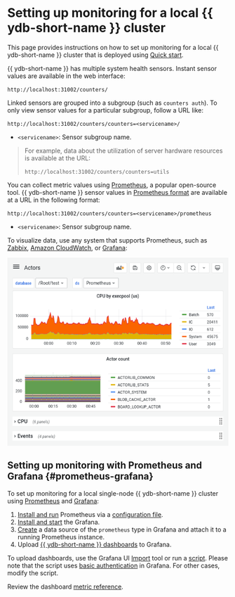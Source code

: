 # Setting up monitoring for a local {{ ydb-short-name }} cluster

This page provides instructions on how to set up monitoring for a local {{ ydb-short-name }} cluster that is deployed using [Quick start](../../quickstart.md).

{{ ydb-short-name }} has multiple system health sensors. Instant sensor values are available in the web interface:

```http
http://localhost:31002/counters/
```

Linked sensors are grouped into a subgroup (such as `counters auth`). To only view sensor values for a particular subgroup, follow a URL like:

```http
http://localhost:31002/counters/counters=<servicename>/
```

* `<servicename>`: Sensor subgroup name.

> For example, data about the utilization of server hardware resources is available at the URL:
>
> ```http
> http://localhost:31002/counters/counters=utils
> ```

You can collect metric values using [Prometheus](https://prometheus.io/), a popular open-source tool. {{ ydb-short-name }} sensor values in [Prometheus format](https://prometheus.io/docs/instrumenting/exposition_formats/) are available at a URL in the following format:

```http
http://localhost:31002/counters/counters=<servicename>/prometheus
```

* `<servicename>`: Sensor subgroup name.

To visualize data, use any system that supports Prometheus, such as [Zabbix](https://www.zabbix.com/), [Amazon CloudWatch](https://aws.amazon.com/cloudwatch/), or [Grafana](https://grafana.com/):

![grafana-actors](../../_assets/grafana-actors.png)

## Setting up monitoring with Prometheus and Grafana {#prometheus-grafana}

To set up monitoring for a local single-node {{ ydb-short-name }} cluster using [Prometheus](https://prometheus.io/) and [Grafana](https://grafana.com/):

1. [Install and run](https://prometheus.io/docs/prometheus/latest/getting_started/#downloading-and-running-prometheus) Prometheus via a [configuration file](https://github.com/ydb-platform/ydb/tree/main/ydb/deploy/grafana_dashboards/local_ydb_prometheus.yml).
1. [Install and start](https://grafana.com/docs/grafana/latest/getting-started/getting-started/) the Grafana.
1. [Create](https://prometheus.io/docs/visualization/grafana/#creating-a-prometheus-data-source) a data source of the `prometheus` type in Grafana and attach it to a running Prometheus instance.
1. Upload [{{ ydb-short-name }} dashboards](https://github.com/ydb-platform/ydb/tree/main/ydb/deploy/grafana_dashboards/) to Grafana.

To upload dashboards, use the Grafana UI [Import](https://grafana.com/docs/grafana/latest/dashboards/export-import/#import-dashboard) tool or run a [script](https://github.com/ydb-platform/ydb/tree/main/ydb/deploy/grafana_dashboards/local_upload_dashboards.sh). Please note that the script uses [basic authentication](https://grafana.com/docs/grafana/latest/http_api/create-api-tokens-for-org/#authentication) in Grafana. For other cases, modify the script.

Review the dashboard [metric reference](../../reference/observability/metrics/grafana-dashboards.md).
